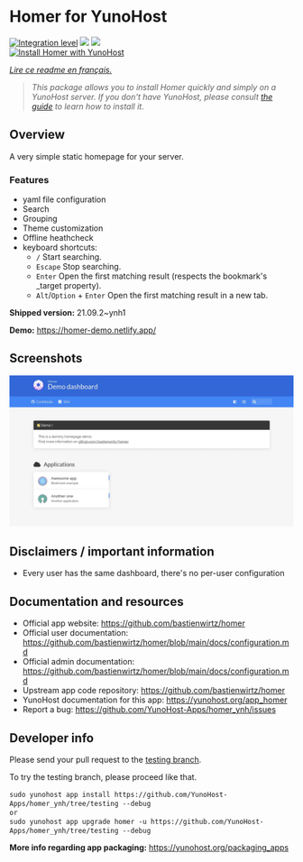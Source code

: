 <!--
N.B.: This README was automatically generated by https://github.com/YunoHost/apps/tree/master/tools/README-generator
It shall NOT be edited by hand.
-->

# Homer for YunoHost

[![Integration level](https://dash.yunohost.org/integration/homer.svg)](https://dash.yunohost.org/appci/app/homer) ![](https://ci-apps.yunohost.org/ci/badges/homer.status.svg) ![](https://ci-apps.yunohost.org/ci/badges/homer.maintain.svg)  
[![Install Homer with YunoHost](https://install-app.yunohost.org/install-with-yunohost.svg)](https://install-app.yunohost.org/?app=homer)

*[Lire ce readme en français.](./README_fr.md)*

> *This package allows you to install Homer quickly and simply on a YunoHost server.
If you don't have YunoHost, please consult [the guide](https://yunohost.org/#/install) to learn how to install it.*

## Overview

A very simple static homepage for your server.

### Features

- yaml file configuration
- Search
- Grouping
- Theme customization
- Offline heathcheck
- keyboard shortcuts:
    - `/` Start searching.
    - `Escape` Stop searching.
    - `Enter` Open the first matching result (respects the bookmark's _target property).
    - `Alt`/`Option` + `Enter` Open the first matching result in a new tab.


**Shipped version:** 21.09.2~ynh1

**Demo:** https://homer-demo.netlify.app/

## Screenshots

![](./doc/screenshots/homer.webp)

## Disclaimers / important information

* Every user has the same dashboard, there's no per-user configuration

## Documentation and resources

* Official app website: https://github.com/bastienwirtz/homer
* Official user documentation: https://github.com/bastienwirtz/homer/blob/main/docs/configuration.md
* Official admin documentation: https://github.com/bastienwirtz/homer/blob/main/docs/configuration.md
* Upstream app code repository: https://github.com/bastienwirtz/homer
* YunoHost documentation for this app: https://yunohost.org/app_homer
* Report a bug: https://github.com/YunoHost-Apps/homer_ynh/issues

## Developer info

Please send your pull request to the [testing branch](https://github.com/YunoHost-Apps/homer_ynh/tree/testing).

To try the testing branch, please proceed like that.
```
sudo yunohost app install https://github.com/YunoHost-Apps/homer_ynh/tree/testing --debug
or
sudo yunohost app upgrade homer -u https://github.com/YunoHost-Apps/homer_ynh/tree/testing --debug
```

**More info regarding app packaging:** https://yunohost.org/packaging_apps